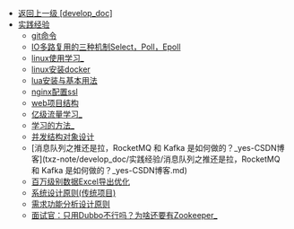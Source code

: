 - [返回上一级 [develop_doc]](txz-note/develop_doc/)
- [实践经验](txz-note/develop_doc/实践经验/)
  - [git命令](txz-note/develop_doc/实践经验/git命令.md)
  - [IO多路复用的三种机制Select，Poll，Epoll](txz-note/develop_doc/实践经验/IO多路复用的三种机制Select，Poll，Epoll.md)
  - [linux使用学习_](txz-note/develop_doc/实践经验/linux使用学习_.md)
  - [linux安装docker](txz-note/develop_doc/实践经验/linux安装docker.md)
  - [lua安装与基本用法](txz-note/develop_doc/实践经验/lua安装与基本用法.md)
  - [nginx配置ssl](txz-note/develop_doc/实践经验/nginx配置ssl.md)
  - [web项目结构](txz-note/develop_doc/实践经验/web项目结构.md)
  - [亿级流量学习_](txz-note/develop_doc/实践经验/亿级流量学习_.md)
  - [学习的方法_](txz-note/develop_doc/实践经验/学习的方法_.md)
  - [并发结构对象设计](txz-note/develop_doc/实践经验/并发结构对象设计.md)
  - [消息队列之推还是拉，RocketMQ 和 Kafka 是如何做的？_yes-CSDN博客](txz-note/develop_doc/实践经验/消息队列之推还是拉，RocketMQ 和 Kafka 是如何做的？_yes-CSDN博客.md)
  - [百万级别数据Excel导出优化](txz-note/develop_doc/实践经验/百万级别数据Excel导出优化.md)
  - [系统设计原则(传统项目)](txz-note/develop_doc/实践经验/系统设计原则(传统项目).md)
  - [需求功能分析设计原则](txz-note/develop_doc/实践经验/需求功能分析设计原则.md)
  - [面试官：只用Dubbo不行吗？为啥还要有Zookeeper_](txz-note/develop_doc/实践经验/面试官：只用Dubbo不行吗？为啥还要有Zookeeper_.md)
